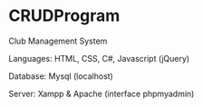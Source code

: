 # CRUDProgram
Club Management System

Languages: HTML, CSS, C#, Javascript (jQuery)

Database: Mysql (localhost)

Server: Xampp & Apache (interface phpmyadmin)
